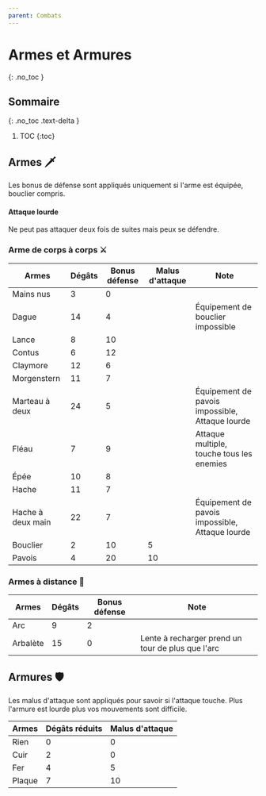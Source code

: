 ```yaml
---
parent: Combats
---
```


# Armes et Armures

{: .no_toc }

<!-- prettier-ignore-start -->
## Sommaire
{: .no_toc .text-delta }

1. TOC
{:toc}

<!-- prettier-ignore-end -->

## Armes 🗡️

Les bonus de défense sont appliqués uniquement si l'arme est équipée, bouclier compris.

#### Attaque lourde

Ne peut pas attaquer deux fois de suites mais peux se défendre.

### Arme de corps à corps ⚔️

| Armes             | Dégâts | Bonus défense | Malus d'attaque | Note                                            |
| ----------------- | ------ | ------------- | --------------- | ----------------------------------------------- |
| Mains nus         | 3      | 0             |                 |                                                 |
| Dague             | 14     | 4             |                 | Équipement de bouclier impossible               |
| Lance             | 8      | 10            |                 |                                                 |
| Contus            | 6      | 12            |                 |                                                 |
| Claymore          | 12     | 6             |                 |                                                 |
| Morgenstern       | 11     | 7             |                 |                                                 |
| Marteau à deux    | 24     | 5             |                 | Équipement de pavois impossible, Attaque lourde |
| Fléau             | 7      | 9             |                 | Attaque multiple, touche tous les enemies       |
| Épée              | 10     | 8             |                 |                                                 |
| Hache             | 11     | 7             |                 |                                                 |
| Hache à deux main | 22     | 7             |                 | Équipement de pavois impossible, Attaque lourde |
| Bouclier          | 2      | 10            | 5               |                                                 |
| Pavois            | 4      | 20            | 10              |                                                 |

### Armes à distance 🏹

| Armes    | Dégâts | Bonus défense | Note                                              |
| -------- | ------ | ------------- | ------------------------------------------------- |
| Arc      | 9      | 2             |                                                   |
| Arbalète | 15     | 0             | Lente à recharger prend un tour de plus que l'arc |

## Armures 🛡️

Les malus d'attaque sont appliqués pour savoir si l'attaque touche. Plus l'armure est lourde plus vos mouvements sont difficile.

| Armes  | Dégâts réduits | Malus d'attaque |
| ------ | -------------- | --------------- |
| Rien   | 0              | 0               |
| Cuir   | 2              | 0               |
| Fer    | 4              | 5               |
| Plaque | 7              | 10              |
